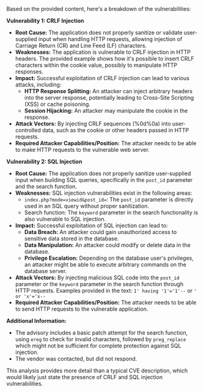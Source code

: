 Based on the provided content, here's a breakdown of the vulnerabilities:

**Vulnerability 1: CRLF Injection**

*   **Root Cause:** The application does not properly sanitize or validate user-supplied input when handling HTTP requests, allowing injection of Carriage Return (CR) and Line Feed (LF) characters.
*   **Weaknesses:** The application is vulnerable to CRLF injection in HTTP headers. The provided example shows how it's possible to insert CRLF characters within the cookie value, possibly to manipulate HTTP responses.
*   **Impact:** Successful exploitation of CRLF injection can lead to various attacks, including:
    *   **HTTP Response Splitting:**  An attacker can inject arbitrary headers into the server response, potentially leading to Cross-Site Scripting (XSS) or cache poisoning.
    *   **Session Hijacking:** An attacker may manipulate the cookie in the response.
*  **Attack Vectors:** By injecting CRLF sequences (%0d%0a) into user-controlled data, such as the cookie or other headers passed in HTTP requests.
*  **Required Attacker Capabilities/Position:** The attacker needs to be able to make HTTP requests to the vulnerable web server.

**Vulnerability 2: SQL Injection**

*   **Root Cause:** The application does not properly sanitize user-supplied input when building SQL queries, specifically in the `post_id` parameter and the search function.
*   **Weaknesses:** SQL injection vulnerabilities exist in the following areas:
    *   `index.php?mode=viewid&post_id=`: The `post_id` parameter is directly used in an SQL query without proper sanitization.
    *   Search function: The `keyword` parameter in the search functionality is also vulnerable to SQL injection.
*  **Impact:** Successful exploitation of SQL injection can lead to:
    *   **Data Breach:** An attacker could gain unauthorized access to sensitive data stored in the database.
    *   **Data Manipulation:** An attacker could modify or delete data in the database.
    *   **Privilege Escalation:**  Depending on the database user's privileges, an attacker might be able to execute arbitrary commands on the database server.
*  **Attack Vectors:** By injecting malicious SQL code into the `post_id` parameter or the `keyword` parameter in the search function through HTTP requests. Examples provided in the text:  `1' having '1'='1'--` or `' or 'x'='x--`
*  **Required Attacker Capabilities/Position:** The attacker needs to be able to send HTTP requests to the vulnerable application.

**Additional Information:**

*   The advisory includes a basic patch attempt for the search function, using `ereg` to check for invalid characters, followed by `preg_replace` which might not be sufficient for complete protection against SQL injection.
*   The vendor was contacted, but did not respond.

This analysis provides more detail than a typical CVE description, which would likely just state the presence of CRLF and SQL injection vulnerabilities.